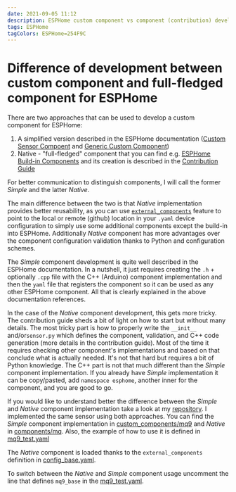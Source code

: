 ```yaml
---
date: 2021-09-05 11:12
description: ESPHome custom component vs component (contribution) development
tags: ESPHome
tagColors: ESPHome=254F9C
---
```

# Difference of development between custom component and full-fledged component for ESPHome

There are two approaches that can be used to develop a custom component for ESPHome:
1. A simplified version described in the ESPHome documentation ([Custom Sensor Compoent](https://esphome.io/components/sensor/custom.html) and [Generic Custom Component](https://esphome.io/custom/custom_component.html))
2. Native - "full-fledged" component that you can find e.g. [ESPHome Build-in Components](https://github.com/esphome/esphome/tree/dev/esphome/components) and its creation is described in the [Contribution Guide](https://esphome.io/guides/contributing.html)

For better communication to distinguish components, I will call the former _Simple_ and the latter  _Native_.

The main difference between the two is that _Native_ implementation provides better reusability, as you can use [`external_components`](https://esphome.io/components/external_components.html) feature to point to the local or remote (github) location in your `.yaml` device configuration to simply use some additional components except the build-in into ESPHome.
Additionally _Native_ component has more advantages over the component configuration validation thanks to Python and configuration schemes.

The _Simple_ component development is quite well described in the ESPHome documentation. In a nutshell, it just requires creating the `.h` + optionally `.cpp` file with the C++ (Arduino) component implementation and then the `yaml` file that registers the component so it can be used as any other ESPHome component. All that is clearly explained in the above documentation references.

In the case of the _Native_ component development, this gets more tricky. The contribution guide sheds a bit of light on how to start but without many details. The most tricky part is how to properly write the `__init__` and/or`sensor.py` which defines the component, validation, and C++ code generation (more details in the contribution guide). Most of the time it requires checking other component's implementations and based on that conclude what is actually needed. It's not that hard but requires a bit of Python knowledge. The C++ part is not that much different than the _Simple_ component implementation. If you already have _Simple_ implementation it can be copy/pasted, add `namespace esphome`, another inner for the component, and you are good to go.

If you would like to understand better the difference between the _Simple_ and _Native_ component implementation take a look at my [repository](https://github.com/nonameplum/esphome_devices). I implemented the same sensor using both approaches. You can find the _Simple_ component implementation in [custom_components/mq9](https://github.com/nonameplum/esphome_devices/tree/main/custom_components/mq9) and _Native_ in [components/mq](https://github.com/nonameplum/esphome_devices/tree/main/components/mq). Also, the example of how to use it is defined in [mq9_test.yaml](https://github.com/nonameplum/esphome_devices/blob/main/mq9_test.yaml)

The _Native_ component is loaded thanks to the `external_components` definition in [config_base.yaml](https://github.com/nonameplum/esphome_devices/blob/main/common/config_base.yaml).

To switch between the _Native_ and _Simple_ component usage uncomment the line that defines `mq9_base` in the [mq9_test.yaml](https://github.com/nonameplum/esphome_devices/blob/41d024326db55ef2ee7b357bd58dabdbc18f53c1/mq9_test.yaml#L18).